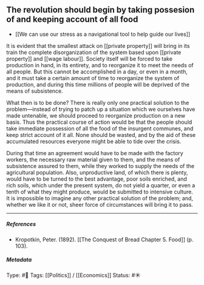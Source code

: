 ## The revolution should begin by taking possesion of and keeping account of all food  # 

- [[We can use our stress as a navigational tool to help guide our lives]]

It is evident that the smallest attack on [[private property]] will bring in its train the complete disorganization of the system based upon [[private property]] and [[wage labour]]. Society itself will be forced to take production in hand, in its entirety, and to reorganize it to meet the needs of all people. But this cannot be accomplished in a day, or even in a month, and it must take a certain amount of time to reorganize the system of production, and during this time millions of people will be deprived of the means of subsistence.

What then is to be done? There is really only one practical solution to the problem—instead of trying to patch up a situation which we ourselves have made untenable, we should proceed to reorganize production on a new basis. Thus the practical course of action would be that the people should take immediate possession of all the food of the insurgent communes, and keep strict account of it all. None should be wasted, and by the aid of these accumulated resources everyone might be able to tide over the crisis.

During that time an agreement would have to be made with the factory workers, the necessary raw material given to them, and the means of subsistence assured to them, while they worked to supply the needs of the agricultural population. Also, unproductive land, of which there is plenty, would have to be turned to the best advantage, poor soils enriched, and rich soils, which under the present system, do not yield a quarter, or even a tenth of what they might produce, would be submitted to intensive culture. It is impossible to imagine any other practical solution of the problem; and, whether we like it or not, sheer force of circumstances will bring it to pass.

___

##### References

- Kropotkin, Peter. (1892). [[The Conquest of Bread Chapter 5. Food]] (p. 103).

##### Metadata

Type: #🔴 
Tags: [[Politics]] / [[Economics]] 
Status: #☀️ 